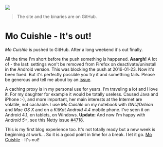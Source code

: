 ![](../images/it-is-out.jpg)

> The site and the binaries are on GitHub.

# Mo Cuishle - It's out!

*Mo Cuishle* is pushed to GitHub. After a long weekend it's out finally.
<!--more-->

All the time I'm short before the push something is happened. **Aaargh!** A lot 
of - the last: settings won't be removed from Firefox on deactivate/uninstall in 
the Android version. This was blocking the push at 2016-01-23. Now it's been 
fixed. But it's perfectly possible you try it and something fails. Please be 
generous and tell me about by an [issue](https://github.com/ganskef/MoCuishle/issues). 

A caching proxy is in my personal use for years. I'm traveling a lot and I love 
it. For my daughter for example it would be totally useless. Caused Java and 
iPhone :-), and more important, her main interests at the Internet are volatile, 
not cachable. I use *Mo Cuishle* on my notebook with *GNU/Debian* and *Mac OS X* 
and on a *KitKat* *Android 4.4* mobile phone. I've seen it on Android 4.1, on 
tablets, on Windows. **Update:** And now I'm happy with *Android 5+*, see this 
Netty issue [#4718](https://github.com/netty/netty/issues/4718).

This is my first blog experience too. It's not totally ready but a new week is 
beginning at work... So it is a good point in time for a break. I let it go. 
[Mo Cuishle](../_posts/2016-09-26-mocuishle.md) -  It's out!